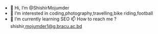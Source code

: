 - 👋 Hi, I’m @ShishirMojumder
- 👀 I’m interested in coding,photography,travelling,bike riding,football 
- 🌱 I’m currently learning SEO
 📫 How to reach me ? shishir,mojumder1@g.bracu.ac.bd

<!---
ShishirMojumder/ShishirMojumder is a ✨ special ✨ repository because its `README.md` (this file) appears on your GitHub profile.
You can click the Preview link to take a look at your changes.
--->
